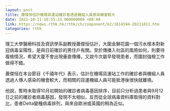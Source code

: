 ```yaml
---
layout: post
title: 蕭傑恒估計機場貨運站確診者透過機組人員感染機會較大
date: 2021-10-11 10:55:33.000000000 +08:00
link: https://news.rthk.hk/rthk/ch/component/k2/1614594-20211011.htm
categories: rthk
---
```


理工大學醫療科技及資訊學系副教授蕭傑恒估計，大圍金獅花園一個污水樣本對新冠病毒呈陽性，是與日前確診的男住戶有關。至於傳播入社區的風險如何，則要待複檢情況，希望大廈不會出現垂直傳播，又說今次屬早發現患者，而圍封強檢工作做得不錯。

蕭傑恒在本台節目《千禧年代》表示，估計在機場貨運站工作的確診者與機組人員透過人傳人感染的機會較大，而相關的貨運機組人員可能抵港後很快就離境。

他說，暫時未取得10月初開始的確診者病毒基因排序，目前只分析過患者與9月12日之前的確診者病毒基因，發現不太相似，反而從全球病毒資料庫取得的資料對比，患者Delta變種病毒排列，與來自歐洲或英國的稍為近似。
